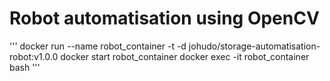# Robot automatisation using OpenCV
'''
docker run --name robot_container -t -d johudo/storage-automatisation-robot:v1.0.0
docker start robot_container
docker exec -it robot_container bash
'''
